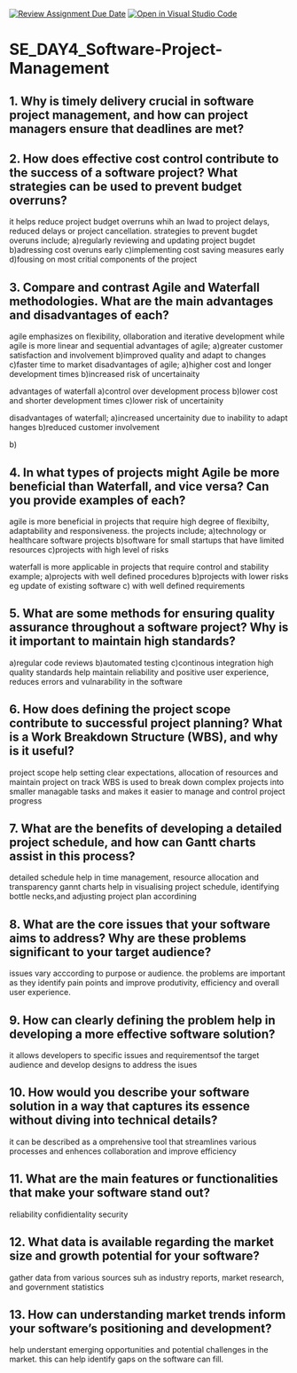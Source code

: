 [![Review Assignment Due Date](https://classroom.github.com/assets/deadline-readme-button-22041afd0340ce965d47ae6ef1cefeee28c7c493a6346c4f15d667ab976d596c.svg)](https://classroom.github.com/a/9pw6JKcu)
[![Open in Visual Studio Code](https://classroom.github.com/assets/open-in-vscode-2e0aaae1b6195c2367325f4f02e2d04e9abb55f0b24a779b69b11b9e10269abc.svg)](https://classroom.github.com/online_ide?assignment_repo_id=15776742&assignment_repo_type=AssignmentRepo)
# SE_DAY4_Software-Project-Management
## 1. Why is timely delivery crucial in software project management, and how can project managers ensure that deadlines are met?

## 2. How does effective cost control contribute to the success of a software project? What strategies can be used to prevent budget overruns?
it helps reduce project budget overruns whih an lwad to project delays, reduced delays or project cancellation.
strategies to prevent bugdet overuns include;
a)regularly reviewing  and updating project bugdet
b)adressing cost overuns early
c)implementing cost saving measures early
d)fousing on most critial components of the project
## 3. Compare and contrast Agile and Waterfall methodologies. What are the main advantages and disadvantages of each?
agile emphasizes on flexibility, ollaboration and iterative development while agile is more linear and sequential
advantages of agile;
a)greater customer satisfaction and involvement
b)improved quality and adapt to changes
c)faster time to market
disadvantages of agile;
a)higher cost and longer development times
b)increased risk of uncertainaity

advantages of waterfall
a)control over development process
b)lower cost and shorter development times
c)lower risk of uncertainity

disadvantages of waterfall;
a)increased uncertainity due to inability to adapt hanges
b)reduced customer involvement

b)

## 4. In what types of projects might Agile be more beneficial than Waterfall, and vice versa? Can you provide examples of each?
agile is more beneficial in projects that require high degree of flexibilty, adaptability and responsiveness. the projects include;
a)technology or healthcare software projects
b)software for small startups that have limited resources
c)projects with high level of risks

waterfall is more applicable in projects that require control and stability example;
a)projects with well defined procedures
b)projects with lower risks eg update of existing software
c) with well defined requirements
## 5. What are some methods for ensuring quality assurance throughout a software project? Why is it important to maintain high standards?
a)regular code reviews
b)automated testing
c)continous integration
high quality standards help maintain reliability and  positive user experience, reduces errors and vulnarability in the software
## 6. How does defining the project scope contribute to successful project planning? What is a Work Breakdown Structure (WBS), and why is it useful?
project scope help setting clear expectations, allocation of resources and maintain project on track
WBS is used to break down complex projects into smaller managable tasks and makes it easier to manage and control project progress
## 7. What are the benefits of developing a detailed project schedule, and how can Gantt charts assist in this process?
detailed schedule help in time management, resource allocation and transparency
gannt charts help in visualising project schedule, identifying bottle necks,and adjusting project plan accordining
## 8. What are the core issues that your software aims to address? Why are these problems significant to your target audience?
issues vary acccording to purpose or audience. the problems are important as they identify pain points and improve produtivity, efficiency and overall user experience.
## 9. How can clearly defining the problem help in developing a more effective software solution?
it allows developers to specific issues and requirementsof the target audience and develop designs to address the isues
## 10. How would you describe your software solution in a way that captures its essence without diving into technical details?
it can be described as a omprehensive tool that streamlines various processes and enhences collaboration and improve efficiency
## 11. What are the main features or functionalities that make your software stand out?
reliability
confidientality
security
## 12. What data is available regarding the market size and growth potential for your software?
gather data from various sources suh as industry reports, market research, and government statistics
## 13. How can understanding market trends inform your software’s positioning and development?
help understant emerging opportunities and potential challenges in the market. this can help identify gaps on the software can fill.

